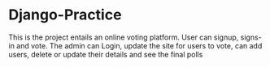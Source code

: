 # Django-Practice
This is the project entails an online voting platform. User can signup, signs-in and vote.
The admin can Login, update the site for users to vote, can add users, delete or update their details and see the final polls
